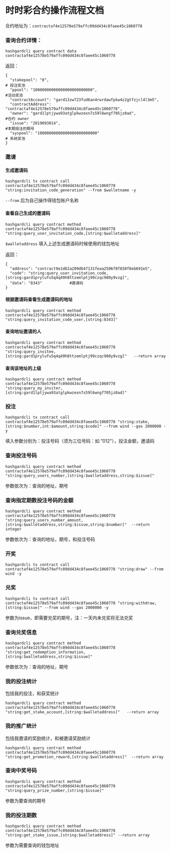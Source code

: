 # 时时彩合约操作流程文档

合约地址为：`contractaf4e12578e579affc09dd434c8faee45c1060778`



### 查询合约详情：

```shell
hashgardcli query contract data contractaf4e12578e579affc09dd434c8faee45c1060778
```

返回：

```shell
{
  "stakepool": "0",														# 投注奖池
  "ppool": "10000000000000000000000000",								#活动奖池
  "contractAccount": "gard13zw723fud6an4rwrdawfpkw4z2gtfzjcl4l3m5",
  "contractAddress": "contractaf4e12578e579affc09dd434c8faee45c1060778",
  "owner": "gard1lptjywa93atglpkwzexn7s59l6wngf705jz0ad",				#合约 owner
  "issue": "2019093014",												#本期投注的期号
  "syspool": "10000000000000000000000000"								# 系统奖池
}
```



### 邀请

#### 生成邀请码

```shell
hashgardcli tx contract call contractaf4e12578e579affc09dd434c8faee45c1060778 "string:invitation_code_generation" --from $walletname -y
```

`--from` 后为自己操作得钱包账户名称



#### 查看自己生成的邀请码

```shell
hashgardcli query contract method contractaf4e12578e579affc09dd434c8faee45c1060778 "string:query_user_invitation_code,[string:$walletaddress]"
```

`$walletaddress` 填入上述生成邀请码时候使用的钱包地址

返回：

```shell
{
  "address": "contract9e1d62a209d647131feaa2506f8f830f8eb691e5",
  "code": "string:query_user_invitation_code,[string:gard1prylufu5q4q49h8ttzemlptj99czqc980y9vzg]",
  "data": "8343"			#邀请码
}
```



#### 根据邀请码查看生成邀请码的地址

```shell
hashgardcli query contract method contractaf4e12578e579affc09dd434c8faee45c1060778 "string:query_invitation_code_user,[string:8343]"
```



#### 查询地址邀请的人

```shell
hashgardcli query contract method contractaf4e12578e579affc09dd434c8faee45c1060778 "string:query_invitee,[string:gard1prylufu5q4q49h8ttzemlptj99czqc980y9vzg]"   --return array
```



#### 查询该地址的上级

```shell
hashgardcli query contract method contractaf4e12578e579affc09dd434c8faee45c1060778 "string:query_my_inviter,[string:gard1lptjywa93atglpkwzexn7s59l6wngf705jz0ad]"
```



### 投注

```shell
hashgardcli tx contract call contractaf4e12578e579affc09dd434c8faee45c1060778 "string:stake, [string:$number,int:$amount,string:$code]" --from wind --gas 2000000 -y
```

填入参数分别为：投注号码（须为三位号码：如 ”012“），投注金额，邀请码



### 查询投注号码

```shell
hashgardcli query contract method contractaf4e12578e579affc09dd434c8faee45c1060778  "string:query_users_number,[string:$walletaddress,string:$issue]"
```

参数依次为：查询的地址，期号



### 查询指定期数投注号码的金额

```shell
hashgardcli query contract method contractaf4e12578e579affc09dd434c8faee45c1060778  "string:query_users_number_amount,[string:$walletaddress,string:$issue,string:$number]"  --return integer
```

参数依次为：查询的地址，期号，和投注号码



### 开奖

```shell
hashgardcli tx contract call contractaf4e12578e579affc09dd434c8faee45c1060778 "string:draw" --from wind -y
```



### 兑奖

```shell
hashgardcli tx contract call contractaf4e12578e579affc09dd434c8faee45c1060778 "string:withdraw,[string:$issue]" --from wind --gas 2000000 -y
```

参数为issue，即需要兑奖的期号，注：一天内未兑奖将无法兑奖



### 查询兑奖信息

```shell
hashgardcli query contract method contractaf4e12578e579affc09dd434c8faee45c1060778  "string:get_redemption_information,[string:$walletaddress,string:$issue]"
```

参数依次为：查询的地址，期号



### 我的投注统计

包括我的投注，和获奖统计

```shell
hashgardcli query contract method contractaf4e12578e579affc09dd434c8faee45c1060778  "string:get_stake_account,[string:$walletaddress]"	 --return array
```



### 我的推广统计

包括我邀请的奖励统计，和被邀请奖励统计

```shell
hashgardcli query contract method contractaf4e12578e579affc09dd434c8faee45c1060778  "string:get_promotion_reward,[string:$walletaddress]"  --return array
```



### 查询中奖号码

```shell
hashgardcli query contract method contractaf4e12578e579affc09dd434c8faee45c1060778  "string:query_prize_number,[string:$issue]"
```

参数为要查询的期号



### 我的投注期数

```shell
hashgardcli query contract method contractaf4e12578e579affc09dd434c8faee45c1060778  "string:get_stake_issue,[string:$walletaddress]" --return array
```

参数为需要查询的钱包地址

